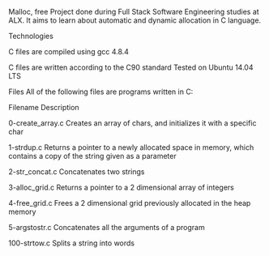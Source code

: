 Malloc, free
Project done during Full Stack Software Engineering studies at ALX. It aims to learn about automatic and dynamic allocation in C language.

Technologies

C files are compiled using gcc 4.8.4

C files are written according to the C90 standard
Tested on Ubuntu 14.04 LTS


Files
All of the following files are programs written in C:



Filename
Description




0-create_array.c
Creates an array of chars, and initializes it with a specific char


1-strdup.c
Returns a pointer to a newly allocated space in memory, which contains a copy of the string given as a parameter


2-str_concat.c
Concatenates two strings


3-alloc_grid.c
Returns a pointer to a 2 dimensional array of integers


4-free_grid.c
Frees a 2 dimensional grid previously allocated in the heap memory


5-argstostr.c
Concatenates all the arguments of a program


100-strtow.c
Splits a string into words
